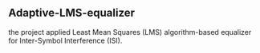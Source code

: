 ## Adaptive-LMS-equalizer

the project applied Least Mean Squares (LMS) algorithm-based equalizer for Inter-Symbol Interference (ISI).